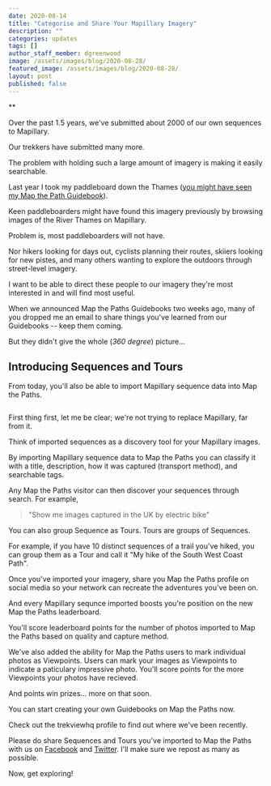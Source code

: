 ```yaml
---
date: 2020-08-14
title: "Categorise and Share Your Mapillary Imagery"
description: ""
categories: updates
tags: []
author_staff_member: dgreenwood
image: /assets/images/blog/2020-08-28/
featured_image: /assets/images/blog/2020-08-28/
layout: post
published: false
---
```


**

Over the past 1.5 years, we've submitted about 2000 of our own sequences to Mapillary.

Our trekkers have submitted many more.

The problem with holding such a large amount of imagery is making it easily searchable.

Last year I took my paddleboard down the Thames ([you might have seen my Map the Path Guidebook](https://www.mapthepaths.com/guidebook/420e3f78-8c6d-4b9e-9c29-0217c8394570/detail/)). 

Keen paddleboarders might have found this imagery previously by browsing images of the River Thames on Mapillary.

Problem is, most paddleboarders will not have.

Nor hikers looking for days out, cyclists planning their routes, skiiers looking for new pistes, and many others wanting to explore the outdoors through street-level imagery.

I want to be able to direct these people to our imagery they're most interested in and will find most useful.

When we announced Map the Paths Guidebooks two weeks ago, many of you dropped me an email to share things you've learned from our Guidebooks -- keep them coming.

But they didn't give the whole (_360 degree_) picture...

## Introducing Sequences and Tours

From today, you'll also be able to import Mapillary sequence data into Map the Paths.

<img class="img-fluid" src="/assets/images/blog/2020-08-28/" alt="" title="" />

First thing first, let me be clear; we're not trying to replace Mapillary, far from it.

Think of imported sequences as a discovery tool for your Mapillary images.

By importing Mapillary sequence data to Map the Paths you can classify it with a title, description, how it was captured (transport method), and searchable tags.

Any Map the Paths visitor can then discover your sequences through search. For example,

> "Show me images captured in the UK by electric bike"

You can also group Sequence as Tours. Tours are groups of Sequences.

For example, if you have 10 distinct sequences of a trail you've hiked, you can group them as a Tour and call it "My hike of the South West Coast Path".

Once you've imported your imagery, share you Map the Paths profile on social media so your network can recreate the adventures you've been on.

And every Mapillary sequnce imported boosts you're position on the new Map the Paths leaderboard.

You'll score leaderboard points for the number of photos imported to Map the Paths based on quality and capture method.

We've also added the ability for Map the Paths users to mark individual photos as Viewpoints. Users can mark your images as Viewpoints to indicate a paticulary impressive photo. You'll score points for the more Viewpoints your photos have recieved.

And points win prizes... more on that soon.

You can start creating your own Guidebooks on Map the Paths now.

Check out the trekviewhq profile to find out where we've been recently.

Please do share Sequences and Tours you've imported to Map the Paths with us on [Facebook](https://www.facebook.com/trekview/) and [Twitter](https://twitter.com/trekview). I'll make sure we repost as many as possible.

Now, get exploring!